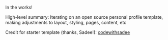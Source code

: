 In the works!


High-level summary: Iterating on an open source personal profile template, making adjustments to layout, styling, pages, content, etc


Credit for starter template (thanks, Sadee!): [codewithsadee](https://github.com/codewithsadee/vcard-personal-portfolio)

